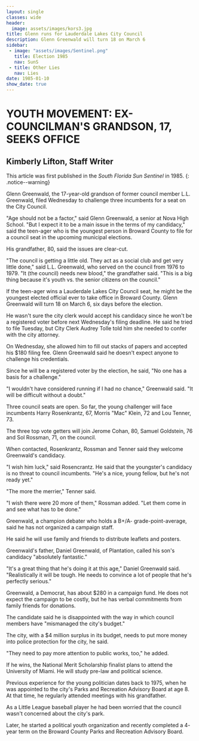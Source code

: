 ```yaml
---
layout: single
classes: wide
header:
  image: assets/images/kors3.jpg
title: Glenn runs for Lauderdale Lakes City Council
description: Glenn Greenwald will turn 18 on March 6
sidebar:
 - image: "assets/images/Sentinel.png"
   title: Election 1985
   nav: SunS
 - title: Other Lies
   nav: Lies
date: 1985-01-10
show_date: true
---
```





# YOUTH MOVEMENT: EX-COUNCILMAN'S GRANDSON, 17, SEEKS OFFICE

## Kimberly Lifton, Staff Writer


This article was first published in the _South Florida Sun Sentinel_ in 1985.
{: .notice--warning}

Glenn Greenwald, the 17-year-old grandson of former council member L.L. Greenwald, filed Wednesday to challenge three incumbents for a seat on the City Council.

"Age should not be a factor," said Glenn Greenwald, a senior at Nova High School. "But I expect it to be a main issue in the terms of my candidacy," said the teen-ager who is the youngest person in Broward County to file for a council seat in the upcoming municipal elections.

His grandfather, 80, said the issues are clear-cut.

"The council is getting a little old. They act as a social club and get very little done," said L.L. Greenwald, who served on the council from 1976 to 1979. "It (the council) needs new blood," the grandfather said. "This is a big thing because it's youth vs. the senior citizens on the council."

If the teen-ager wins a Lauderdale Lakes City Council seat, he might be the youngest elected official ever to take office in Broward County. Glenn Greenwald will turn 18 on March 6, six days before the election.

He wasn't sure the city clerk would accept his candidacy since he won't be a registered voter before next Wednesday's filing deadline. He said he tried to file Tuesday, but City Clerk Audrey Tolle told him she needed to confer with the city attorney.

On Wednesday, she allowed him to fill out stacks of papers and accepted his $180 filing fee. Glenn Greenwald said he doesn't expect anyone to challenge his credentials.

Since he will be a registered voter by the election, he said, "No one has a basis for a challenge."

"I wouldn't have considered running if I had no chance," Greenwald said. "It will be difficult without a doubt."

Three council seats are open. So far, the young challenger will face incumbents Harry Rosenkrantz, 67, Morris "Mac" Klein, 72 and Lou Tenner, 73.

The three top vote getters will join Jerome Cohan, 80, Samuel Goldstein, 76 and Sol Rossman, 71, on the council.

When contacted, Rosenkrantz, Rossman and Tenner said they welcome Greenwald's candidacy.

"I wish him luck," said Rosencrantz. He said that the youngster's candidacy is no threat to council incumbents. "He's a nice, young fellow, but he's not ready yet."

"The more the merrier," Tenner said.

"I wish there were 20 more of them," Rossman added. "Let them come in and see what has to be done."

Greenwald, a champion debater who holds a B+/A- grade-point-average, said he has not organized a campaign staff.

He said he will use family and friends to distribute leaflets and posters.

Greenwald's father, Daniel Greenwald, of Plantation, called his son's candidacy "absolutely fantastic."

"It's a great thing that he's doing it at this age," Daniel Greenwald said. "Realistically it will be tough. He needs to convince a lot of people that he's perfectly serious."

Greenwald, a Democrat, has about $280 in a campaign fund. He does not expect the campaign to be costly, but he has verbal commitments from family friends for donations.

The candidate said he is disappointed with the way in which council members have "mismanaged the city's budget."

The city, with a $4 million surplus in its budget, needs to put more money into police protection for the city, he said.

"They need to pay more attention to public works, too," he added.

If he wins, the National Merit Scholarship finalist plans to attend the University of Miami. He will study pre-law and political science.

Previous experience for the young politician dates back to 1975, when he was appointed to the city's Parks and Recreation Advisory Board at age 8. At that time, he regularly attended meetings with his grandfather.

As a Little League baseball player he had been worried that the council wasn't concerned about the city's park.

Later, he started a political youth organization and recently completed a 4- year term on the Broward County Parks and Recreation Advisory Board.